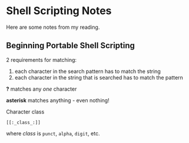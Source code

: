 # Shell Scripting Notes

Here are some notes from my reading.

## Beginning Portable Shell Scripting

2 requirements for matching:

1. each character in the search pattern has to match the string
2. each character in the string that is searched has to match the pattern

**?** matches any _one_ character    

**asterisk** matches anything - even nothing!

Character class

	[[:_class_:]]

where _class_ is `punct`, `alpha`, `digit`, etc.
